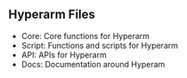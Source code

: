 ## Hyperarm Files

- Core: Core functions for Hyperarm
- Script: Functions and scripts for Hyperarm
- API: APIs for Hyperarm
- Docs: Documentation around Hyperam
